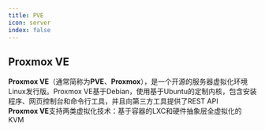 ```yaml
---
title: PVE
icon: server
index: false
---
```

##  Proxmox VE
**Proxmox VE**（通常简称为**PVE**、**Proxmox**），是一个开源的服务器虚拟化环境Linux发行版。Proxmox VE基于Debian，使用基于Ubuntu的定制内核，包含安装程序、网页控制台和命令行工具，并且向第三方工具提供了REST API    
**Proxmox VE**支持两类虚拟化技术：基于容器的LXC和硬件抽象层全虚拟化的KVM